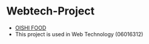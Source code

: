 # Webtech-Project
- [OISHI FOOD](https://puwanut.github.io/OishiFood)
- This project is used in Web Technology (06016312)
